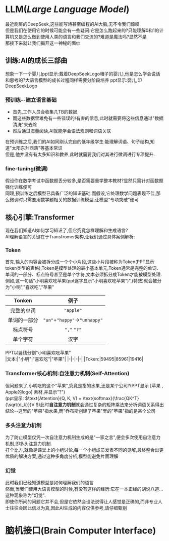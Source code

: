 
# LLM(***L**arge **L**anguage **M**odel*)  
最近刷屏的DeepSeek,这些能写诗甚至编程的AI大脑,无不令我们惊叹   
但是我们在使用它的时候可能会有一些疑问:它是怎么跑起来的?只能理解$0$和$1$的计算机又是怎么做到使用人类的语言和我们交流的?难道是魔法吗?显然不是  
那接下来就让我们揭开这一神秘的面纱
## 训练:AI的成长三部曲
想象一下一个婴儿(ppt显示:戴着DeepSeekLogo帽子的婴儿),他是怎么学会说话和思考的?大语言模型的成长过程同样需要分阶段培养
ppt显示:婴儿,印DeepSeekLogo
### 预训练--建立语言基础
* 首先,工作人员会收集几TB的数据.  
* 而这些数据里难免有一些错误的/有害的信息,此时就需要将这些信息通过"数据清洗"来去除
* 然后通过海量阅读,AI就能学会语法规则和词语关联

在预训练之后,我们的AI如同刚认完自的低年级学生:能理解词语、句子结构,知道"太阳东升西落"等基本常识  
但是,他并没有有太多知识和教养,此时就需要我们对其进行微调进行专项提升.  
### **fine-tuning**(微调)
假设你在数学考试中函数题丢分较多,是否需要重学整本教材?显然只需针对函数题强化训练便可  
同理,预训练之后模型已具备广泛的知识基础.而假设,它处理数学问题表现不佳,那么微调时只需要用数学题相关的数据训练模型,让模型"专项突破"便可  
## 核心引擎:Transformer
现在我们知道AI如何学习知识了,但它究竟怎样理解和生成语言?  
AI理解语言的关键在于Transfromer架构,让我们通过具体案例解析:
### Token
首先,输入的内容会被拆分成一个个小片段,这些小片段被称为Token(PPT显示token类型的表格),Token是模型处理的最小基本单元,Token通常是完整的单词、单词的一部分、标点符号甚至是单个字符,文本必须拆分成Token才能被模型处理.  
例如,这一句话"小明喜欢吃苹果(ppt逐字显示"小明喜欢吃苹果")",(特效)就会被分为"小明","喜欢吃","苹果" 

|Tonken|例子|
|:-:|:-:|
|完整的单词|`"apple"`|
|单词的一部分|`"un"`+`"happy"`$\rightarrow$`"unhappy"`|
|标点符号|`","` `"?"`|
|单个字符|汉字|

PPT以竖线分割"小明喜欢吃苹果"  
|文本:|"小明"|"喜欢吃"|"苹果"|
|-|-|-|-|
|Token:|59495|85961|19416|

### Transformer核心机制:自注意力机制(Self-Attention)
但问题来了,小明吃的这个"苹果",究竟是指的水果,还是某个公司?(PPT显示 [苹果 , Apple的logo] 素材,并显示"?")  
(ppt显示: $\text{Attention}(Q, K, V) = \text{softmax}(\frac{QK^T}{\sqrt{d_k}})V $)此时**自注意力机制**就会通过复杂的矩阵乘法来分析词语关系得出结论--这里的"苹果"指水果,而"乔布斯创建了苹果"里的"苹果"指的是某个公司  
### 多头注意力机制
为了防止模型仅凭一次自注意力机制生成的是"一家之言",便会多次使用自注意力机制,即多头注意力机制.  
打个比方,就像是课堂上的小组讨论,每一个小组成员发表不同的见解,最终整合出更优质的解决方案,通过这种多角度分析,模型能避免片面理解
### 幻觉
此时我们已经知道模型是如何理解我们的语言  
然而,当我们使用大语言模型的时候,有没有这样的经历:它在一本正经的胡说八道...这种现象称为"幻觉".  
即使你所问的问题它并不会,但是它依然会设法说得让人感觉是正确的,而非专业人士往往会因此信以为真,因此AI生成的内容仅供参考,请仔细甄别

# 脑机接口(Brain Computer Interface)
